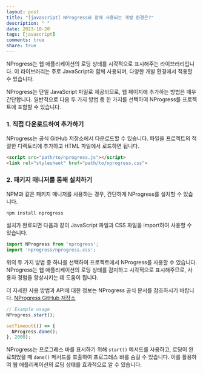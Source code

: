 ```yaml
---
layout: post
title: "[javascript] NProgress와 함께 사용되는 개발 환경은?"
description: " "
date: 2023-10-20
tags: [javascript]
comments: true
share: true
---
```

NProgress는 웹 애플리케이션의 로딩 상태를 시각적으로 표시해주는 라이브러리입니다. 이 라이브러리는 주로 JavaScript와 함께 사용되며, 다양한 개발 환경에서 적용할 수 있습니다.

NProgress는 단일 JavaScript 파일로 제공되므로, 웹 페이지에 추가하는 방법은 매우 간단합니다. 일반적으로 다음 두 가지 방법 중 한 가지를 선택하여 NProgress를 프로젝트에 포함할 수 있습니다.

### 1. 직접 다운로드하여 추가하기
NProgress는 공식 GitHub 저장소에서 다운로드할 수 있습니다. 파일을 프로젝트의 적절한 디렉토리에 추가하고 HTML 파일에서 로드하면 됩니다.

```html
<script src="path/to/nprogress.js"></script>
<link rel="stylesheet" href="path/to/nprogress.css">
```

### 2. 패키지 매니저를 통해 설치하기
NPM과 같은 패키지 매니저를 사용하는 경우, 간단하게 NProgress를 설치할 수 있습니다.

```shell
npm install nprogress
```

설치가 완료되면 다음과 같이 JavaScript 파일과 CSS 파일을 import하여 사용할 수 있습니다.

```javascript
import NProgress from 'nprogress';
import 'nprogress/nprogress.css';
```

위의 두 가지 방법 중 하나를 선택하여 프로젝트에서 NProgress를 사용할 수 있습니다. NProgress는 웹 애플리케이션의 로딩 상태를 감지하고 시각적으로 표시해주므로, 사용자 경험을 향상시키는 데 도움이 됩니다.

더 자세한 사용 방법과 API에 대한 정보는 NProgress 공식 문서를 참조하시기 바랍니다. [NProgress GitHub 저장소](https://github.com/rstacruz/nprogress)

```javascript
// Example usage
NProgress.start();

setTimeout(() => {
  NProgress.done();
}, 2000);
```

NProgress는 프로그레스 바를 표시하기 위해 `start()` 메서드를 사용하고, 로딩이 완료되었을 때 `done()` 메서드를 호출하여 프로그레스 바를 숨길 수 있습니다. 이를 활용하여 웹 애플리케이션의 로딩 상태를 효과적으로 알 수 있습니다.